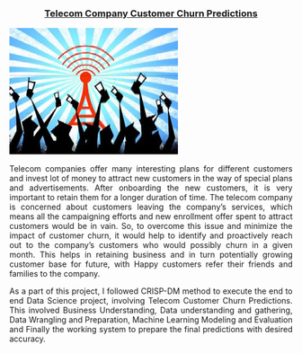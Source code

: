 <h3 align="center"><a href="https://github.com/pchougule-ms/pchougule-ms/tree/main/Data%20Science%20Portfolio/Sales%20Predictions"> Telecom Company Customer Churn Predictions </a></h3>
<img src="images/Telco_customer_churn_https_www.tibco.com_blog_wp-content_uploads_2013_01_17450178.cms_.jpg"/>

<p align="justify">Telecom companies offer many interesting plans for different customers and invest lot of money to attract new customers in the way of special plans and advertisements. After onboarding the new customers, it is very important to retain them for a longer duration of time. The telecom company is concerned about customers leaving the company’s services, which means all the campaigning efforts and new enrollment offer spent to attract customers would be in vain. So, to overcome this issue and minimize the impact of customer churn, it would help to identify and proactively reach out to the company’s customers who would possibly churn in a given month. This helps in retaining business and in turn potentially growing customer base for future, with Happy customers refer their friends and families to the company.</p>

<p align="justify">As a part of this project, I followed CRISP-DM method to execute the end to end Data Science project, involving Telecom Customer Churn Predictions. This involved Business Understanding, Data understanding and gathering, Data Wrangling and Preparation, Machine Learning Modeling and Evaluation and Finally the working system to prepare the final predictions with desired accuracy.</p>

<br/>
